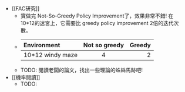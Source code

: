 - [[FAC研究]]
	- 實做完 Not-So-Greedy Policy Improvement了，效果非常不錯! 在 10*12的迷宮上，它需要比 greedy policy improvement 2倍的迭代次數。
	- |Environment|Not so greedy|Greedy|
	  | :---        |    :----:   |          ---: |
	  | 10*12 windy maze|4       | 2   |
	- TODO: 閱讀老闆的論文，找出一些理論的蛛絲馬跡吧!
- [[機率閱讀]]
	- TODO: